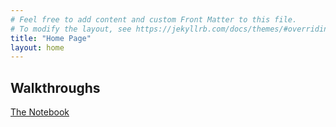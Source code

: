 ```yaml
---
# Feel free to add content and custom Front Matter to this file.
# To modify the layout, see https://jekyllrb.com/docs/themes/#overriding-theme-defaults
title: "Home Page"
layout: home
---
```





## Walkthroughs

[The Notebook](/TheNotebook/)
